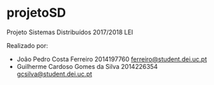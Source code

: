 # projetoSD
Projeto Sistemas Distribuídos 2017/2018 LEI

Realizado por:
 - João Pedro Costa Ferreiro 
	2014197760
	ferreiro@student.dei.uc.pt
 - Guilherme Cardoso Gomes da Silva
 	2014226354
 	gcsilva@student.dei.uc.pt